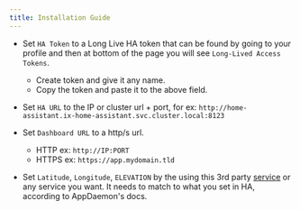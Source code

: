 ```yaml
---
title: Installation Guide
---
```


- Set `HA Token` to a Long Live HA token that can be found by going to your profile and then at bottom of the page you will see `Long-Lived Access Tokens`.

  - Create token and give it any name.
  - Copy the token and paste it to the above field.

- Set `HA URL` to the IP or cluster url + port, for ex: `http://home-assistant.ix-home-assistant.svc.cluster.local:8123`
- Set `Dashboard URL` to a http/s url.

  - HTTP ex: `http://IP:PORT`
  - HTTPS ex: `https://app.mydomain.tld`

- Set `Latitude`, `Longitude`, `ELEVATION` by the using this 3rd party [service](https://www.latlong.net/) or any service you want. It needs to match to what you set in HA, according to AppDaemon's docs.
